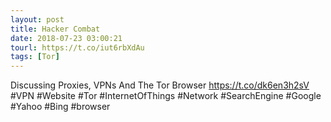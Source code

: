 ```yaml
---
layout: post
title: Hacker Combat
date: 2018-07-23 03:00:21
tourl: https://t.co/iut6rbXdAu
tags: [Tor]
---
```

Discussing Proxies, VPNs And The Tor Browser
https://t.co/dk6en3h2sV
#VPN #Website #Tor #InternetOfThings #Network #SearchEngine #Google #Yahoo #Bing #browser